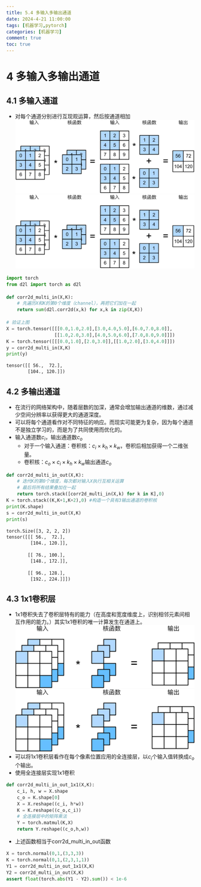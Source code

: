 ```yaml
---
title: 5.4 多输入多输出通道
date: 2024-4-21 11:00:00
tags: [机器学习,pytorch]
categories: [机器学习]
comment: true
toc: true
---
```

#
<!--more-->
# 4 多输入多输出通道
## 4.1 多输入通道
- 对每个通道分别进行互现观运算，然后按通道相加
![](../../../../../../themes/yilia/source/img/deeplearning/code/pytorch/5_convolution/4_mult_channel/1.png)
![](img/deeplearning/code/pytorch/5_convolution/4_mult_channel/1.png)




```python
import torch
from d2l import torch as d2l

def corr2d_multi_in(X,K):
    # 先遍历X和K的第0个维度（channel），再把它们加在一起
    return sum(d2l.corr2d(x,k) for x,k in zip(X,K))

# 验证上图
X = torch.tensor([[[0.0,1.0,2.0],[3.0,4.0,5.0],[6.0,7.0,8.0]],
                  [[1.0,2.0,3.0],[4.0,5.0,6.0],[7.0,8.0,9.0]]])
K = torch.tensor([[[0.0,1.0],[2.0,3.0]],[[1.0,2.0],[3.0,4.0]]])
y = corr2d_multi_in(X,K)
print(y)
```

    tensor([[ 56.,  72.],
            [104., 120.]])
    

## 4.2 多输出通道
- 在流行的网络架构中，随着层数的加深，通常会增加输出通道的维数，通过减少空间分辨率以获得更大的通道深度。
- 可以将每个通道看作对不同特征的响应。而现实可能更为复杂，因为每个通道不是独立学习的，而是为了共同使用而优化的。
- 输入通道数$c_i$，输出通道数$c_o$
    - 对于一个输入通道：卷积核：$c_i \times k_h \times k_w$，卷积后相加获得一个二维张量。
    - 卷积核：$c_o \times c_i \times k_h \times k_w$输出通道$c_o$


```python
def corr2d_multi_in_out(X,K):
    # 迭代K的第0个维度，每次都对输入X执行互相关运算
    # 最后将所有结果叠加在一起
    return torch.stack([corr2d_multi_in(X,k) for k in K],0)
K = torch.stack((K,K+1,K+2),0) #构造一个具有3输出通道的卷积核
print(K.shape)
s = corr2d_multi_in_out(X,K)
print(s)
```

    torch.Size([3, 2, 2, 2])
    tensor([[[ 56.,  72.],
             [104., 120.]],
    
            [[ 76., 100.],
             [148., 172.]],
    
            [[ 96., 128.],
             [192., 224.]]])
    

## 4.3 1x1卷积层
- 1x1卷积失去了卷积层特有的能力（在高度和宽度维度上，识别相邻元素间相互作用的能力。）其实1x1卷积的唯一计算发生在通道上。
![](../../../../../../themes/yilia/source/img/deeplearning/code/pytorch/5_convolution/4_mult_channel/2.png)
![](img/deeplearning/code/pytorch/5_convolution/4_mult_channel/2.png)
- 可以将1x1卷积层看作在每个像素位置应用的全连接层，以$c_i$个输入值转换成$c_o$个输出。
- 使用全连接层实现1x1卷积


```python
def corr2d_multi_in_out_1x1(X,K):
    c_i, h, w = X.shape
    c_o = K.shape[0]
    X = X.reshape((c_i, h*w))
    K = K.reshape((c_o,c_i))
    # 全连接层中的矩阵乘法
    Y = torch.matmul(K,X)
    return Y.reshape((c_o,h,w))
```

- 上述函数相当于corr2d_multi_in_out函数


```python
X = torch.normal(0,1,(3,3,3))
K = torch.normal(0,1,(2,3,1,1))
Y1 = corr2d_multi_in_out_1x1(X,K)
Y2 = corr2d_multi_in_out(X,K)
assert float(torch.abs(Y1 - Y2).sum()) < 1e-6
```
